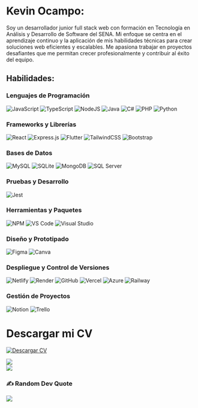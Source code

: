 # Kevin Ocampo:
Soy un desarrollador junior full stack web con formación en Tecnología en Análisis y Desarrollo de Software del SENA. Mi enfoque se centra en el aprendizaje continuo y la aplicación de mis habilidades técnicas para crear soluciones web eficientes y escalables. Me apasiona trabajar en proyectos desafiantes que me permitan crecer profesionalmente y contribuir al éxito del equipo.

## Habilidades:

### Lenguajes de Programación
![JavaScript](https://img.shields.io/badge/javascript-%23323330.svg?style=for-the-badge&logo=javascript&logoColor=%23F7DF1E)
![TypeScript](https://img.shields.io/badge/TypeScript-007ACC?style=for-the-badge&logo=typescript&logoColor=white)
![NodeJS](https://img.shields.io/badge/node.js-6DA55F?style=for-the-badge&logo=node.js&logoColor=white)
![Java](https://img.shields.io/badge/java-%23ED8B00.svg?style=for-the-badge&logo=openjdk&logoColor=white)
![C#](https://img.shields.io/badge/C%23-%23239120.svg?style=for-the-badge&logo=c-sharp&logoColor=white)
![PHP](https://img.shields.io/badge/PHP-777BB4?style=for-the-badge&logo=php&logoColor=white)
![Python](https://img.shields.io/badge/Python-3670A0?style=for-the-badge&logo=python&logoColor=white)

### Frameworks y Librerías
![React](https://img.shields.io/badge/react-%2320232a.svg?style=for-the-badge&logo=react&logoColor=%2361DAFB)
![Express.js](https://img.shields.io/badge/Express.js-000000?style=for-the-badge&logo=express&logoColor=white)
![Flutter](https://img.shields.io/badge/Flutter-02569B?style=for-the-badge&logo=flutter&logoColor=white)
![TailwindCSS](https://img.shields.io/badge/tailwindcss-%2338B2AC.svg?style=for-the-badge&logo=tailwind-css&logoColor=white)
![Bootstrap](https://img.shields.io/badge/bootstrap-%238511FA.svg?style=for-the-badge&logo=bootstrap&logoColor=white)

### Bases de Datos
![MySQL](https://img.shields.io/badge/mysql-4479A1.svg?style=for-the-badge&logo=mysql&logoColor=white)
![SQLite](https://img.shields.io/badge/SQLite-07405E?style=for-the-badge&logo=sqlite&logoColor=white)
![MongoDB](https://img.shields.io/badge/MongoDB-47A248?style=for-the-badge&logo=mongodb&logoColor=white)
![SQL Server](https://img.shields.io/badge/SQL%20Server-CC2927?style=for-the-badge&logo=microsoft-sql-server&logoColor=white)

### Pruebas y Desarrollo
![Jest](https://img.shields.io/badge/Jest-15c213?style=for-the-badge&logo=jest&logoColor=white)

### Herramientas y Paquetes
![NPM](https://img.shields.io/badge/NPM-%23CB3837.svg?style=for-the-badge&logo=npm&logoColor=white)
![VS Code](https://img.shields.io/badge/VS%20Code-007ACC?style=for-the-badge&logo=visual-studio-code&logoColor=white)
![Visual Studio](https://img.shields.io/badge/Visual%20Studio-5C2D91?style=for-the-badge&logo=visual-studio&logoColor=white)

### Diseño y Prototipado
![Figma](https://img.shields.io/badge/figma-%23F24E1E.svg?style=for-the-badge&logo=figma&logoColor=white)
![Canva](https://img.shields.io/badge/Canva-%2300C4CC.svg?style=for-the-badge&logo=Canva&logoColor=white)

### Despliegue y Control de Versiones
![Netlify](https://img.shields.io/badge/netlify-%23000000.svg?style=for-the-badge&logo=netlify&logoColor=#00C7B7)
![Render](https://img.shields.io/badge/Render-00979D?style=for-the-badge&logo=render&logoColor=white)
![GitHub](https://img.shields.io/badge/github-%23121011.svg?style=for-the-badge&logo=github&logoColor=white)
![Vercel](https://img.shields.io/badge/Vercel-000000?style=for-the-badge&logo=vercel&logoColor=white)
![Azure](https://img.shields.io/badge/Azure-0089D6?style=for-the-badge&logo=microsoftazure&logoColor=white)
![Railway](https://img.shields.io/badge/Railway-2B2B2B?style=for-the-badge&logo=railway&logoColor=white)

### Gestión de Proyectos
![Notion](https://img.shields.io/badge/Notion-%23000000.svg?style=for-the-badge&logo=notion&logoColor=white)
![Trello](https://img.shields.io/badge/Trello-%23026AA7.svg?style=for-the-badge&logo=Trello&logoColor=white)

# Descargar mi CV

[![Descargar CV](https://img.shields.io/badge/Descargar_CV-%23368BC1.svg?style=for-the-badge)](https://github.com/kelvinocampo/kelvinocampo/blob/main/assets/CV.pdf?raw=true)

![](https://github-readme-streak-stats.herokuapp.com/?user=Kelvinocampo&theme=dark&hide_border=false)
<br/>
![](https://github-readme-stats.vercel.app/api/top-langs/?username=Kelvinocampo&theme=dark&hide_border=false&include_all_commits=true&count_private=true&layout=compact)


### ✍️ Random Dev Quote
![](https://quotes-github-readme.vercel.app/api?type=horizontal&theme=tokyonight)
